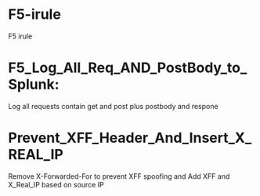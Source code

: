 # F5-irule
F5 irule 

# F5_Log_All_Req_AND_PostBody_to_Splunk: 
Log all requests contain get and post plus postbody and respone 

# Prevent_XFF_Header_And_Insert_X_REAL_IP
Remove X-Forwarded-For to prevent XFF spoofing and Add XFF and X_Real_IP based on source IP 
